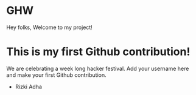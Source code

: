 # GHW

Hey folks,
Welcome to my project!

# This is my first Github contribution!

We are celebrating a week long hacker festival. Add your username here and make your first Github contribution.
- Rizki Adha
